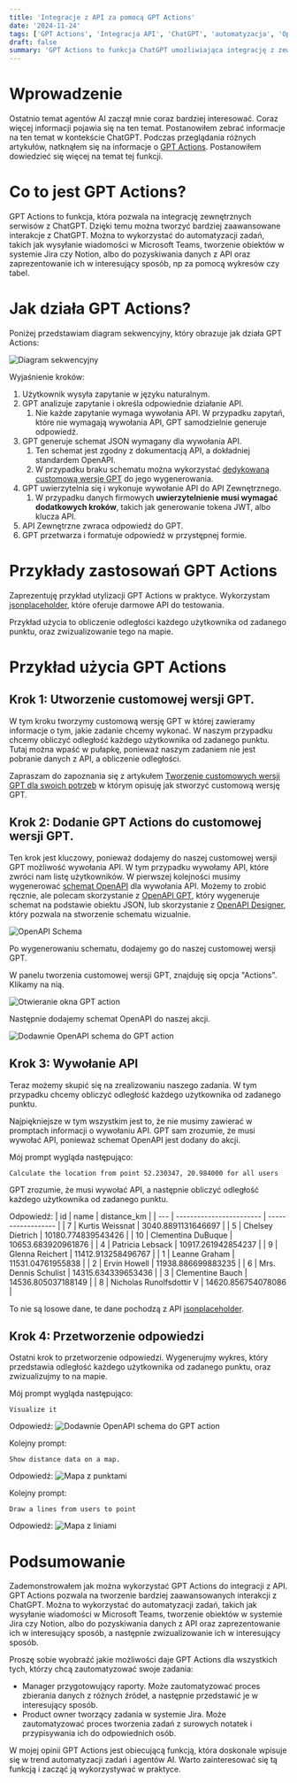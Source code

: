 ```yaml
---
title: 'Integracje z API za pomocą GPT Actions'
date: '2024-11-24'
tags: ['GPT Actions', 'Integracja API', 'ChatGPT', 'automatyzacja', 'OpenAPI', 'Agenty AI']
draft: false
summary: 'GPT Actions to funkcja ChatGPT umożliwiająca integrację z zewnętrznymi API, co pozwala na automatyzację zadań i tworzenie zaawansowanych interakcji. W artykule zademonstrowano jej zastosowanie, obliczając odległości użytkowników z API jsonplaceholder od zadanego punktu i wizualizując wyniki na mapie oraz wykresach.'
---
```


# Wprowadzenie

Ostatnio temat agentów AI zaczął mnie coraz bardziej interesować. Coraz więcej informacji pojawia się na ten temat. Postanowiłem zebrać informacje na ten temat w kontekście ChatGPT. Podczas przeglądania różnych artykułów, natknąłem się na informacje o [GPT Actions](https://platform.openai.com/docs/actions/introduction). Postanowiłem dowiedzieć się więcej na temat tej funkcji.

# Co to jest GPT Actions?

GPT Actions to funkcja, która pozwala na integrację zewnętrznych serwisów z ChatGPT. Dzięki temu można tworzyć bardziej zaawansowane interakcje z ChatGPT. Można to wykorzystać do automatyzacji zadań, takich jak wysyłanie wiadomości w Microsoft Teams, tworzenie obiektów w systemie Jira czy Notion, albo do pozyskiwania danych z API oraz zaprezentowanie ich w interesujący sposób, np za pomocą wykresów czy tabel.

# Jak działa GPT Actions?

Poniżej przedstawiam diagram sekwencyjny, który obrazuje jak działa GPT Actions:

![Diagram sekwencyjny](/blog/integracje-z-api-za-pomoca-gpt-actions/diagram-sekwencyjny-gpt-actions.jpg?style=centerme)

Wyjaśnienie kroków:
1. Użytkownik wysyła zapytanie w języku naturalnym.
2. GPT analizuje zapytanie i określa odpowiednie działanie API.
   1. Nie każde zapytanie wymaga wywołania API. W przypadku zapytań, które nie wymagają wywołania API, GPT samodzielnie generuje odpowiedź.
3. GPT generuje schemat JSON wymagany dla wywołania API.
   1. Ten schemat jest zgodny z dokumentacją API, a dokładniej standardem OpenAPI.
   2. W przypadku braku schematu można wykorzystać [dedykowaną customową wersje GPT](https://chatgpt.com/g/g-gQ0FMGHmb-openapi-gpt) do jego wygenerowania.
4. GPT uwierzytelnia się i wykonuje wywołanie API do API Zewnętrznego.
   1. W przypadku danych firmowych **uwierzytelnienie musi wymagać dodatkowych kroków**, takich jak generowanie tokena JWT, albo klucza API.
5. API Zewnętrzne zwraca odpowiedź do GPT.
6. GPT przetwarza i formatuje odpowiedź w przystępnej formie.

# Przykłady zastosowań GPT Actions

Zaprezentuję przykład utylizacji GPT Actions w praktyce. Wykorzystam [jsonplaceholder](https://jsonplaceholder.typicode.com/users), które oferuje darmowe API do testowania. 

Przykład użycia to obliczenie odległości każdego użytkownika od zadanego punktu, oraz zwizualizowanie tego na mapie.

# Przykład użycia GPT Actions

## Krok 1: Utworzenie customowej wersji GPT.

W tym kroku tworzymy customową wersję GPT w której zawieramy informacje o tym, jakie zadanie chcemy wykonać. W naszym przypadku chcemy obliczyć odległość każdego użytkownika od zadanego punktu. Tutaj można wpaść w pułapkę, ponieważ naszym zadaniem nie jest pobranie danych z API, a obliczenie odległości.

Zapraszam do zapoznania się z artykułem [Tworzenie customowych wersji GPT dla swoich potrzeb](https://aidlazabieganych.pl/blog/tworzenie-customowych-gpt-dla-swoich-potrzeb) w którym opisuję jak stworzyć customową wersję GPT.

## Krok 2: Dodanie GPT Actions do customowej wersji GPT.

Ten krok jest kluczowy, ponieważ dodajemy do naszej customowej wersji GPT możliwość wywołania API. W tym przypadku wywołamy API, które zwróci nam listę użytkowników.
W pierwszej kolejności musimy wygenerować [schemat OpenAPI](https://swagger.io/specification/) dla wywołania API. Możemy to zrobić ręcznie, ale polecam skorzystanie z [OpenAPI GPT](https://chatgpt.com/g/g-gQ0FMGHmb-openapi-gpt), który wygeneruje schemat na podstawie obiektu JSON, lub skorzystanie z [OpenAPI Designer](https://editor.swagger.io/), który pozwala na stworzenie schematu wizualnie.

![OpenAPI Schema](/blog/integracje-z-api-za-pomoca-gpt-actions/json-to-openapi-schema.jpg?style=centerme)

Po wygenerowaniu schematu, dodajemy go do naszej customowej wersji GPT. 

W panelu tworzenia customowej wersji GPT, znajduję się opcja "Actions". Klikamy na nią.

![Otwieranie okna GPT action](/blog/integracje-z-api-za-pomoca-gpt-actions/gpt-action-1.jpg?style=centerme)

Następnie dodajemy schemat OpenAPI do naszej akcji.

![Dodawnie OpenAPI schema do GPT action](/blog/integracje-z-api-za-pomoca-gpt-actions/gpt-action-2.jpg?style=centerme)

## Krok 3: Wywołanie API

Teraz możemy skupić się na zrealizowaniu naszego zadania. W tym przypadku chcemy obliczyć odległość każdego użytkownika od zadanego punktu. 

Najpiękniejsze w tym wszystkim jest to, że nie musimy zawierać w promptach informacji o wywołaniu API. GPT sam zrozumie, że musi wywołać API, ponieważ schemat OpenAPI jest dodany do akcji.

Mój prompt wygląda następująco:
```
Calculate the location from point 52.230347, 20.984000 for all users
```

GPT zrozumie, że musi wywołać API, a następnie obliczyć odległość każdego użytkownika od zadanego punktu.

Odpowiedź:
| id  | name                     | distance_km        |
| --- | ------------------------ | ------------------ |
| 7   | Kurtis Weissnat          | 3040.8891131646697 |
| 5   | Chelsey Dietrich         | 10180.774839543426 |
| 10  | Clementina DuBuque       | 10653.683920961876 |
| 4   | Patricia Lebsack         | 10917.261942854237 |
| 9   | Glenna Reichert          | 11412.913258496767 |
| 1   | Leanne Graham            | 11531.04761955838  |
| 2   | Ervin Howell             | 11938.886699883235 |
| 6   | Mrs. Dennis Schulist     | 14315.634339653436 |
| 3   | Clementine Bauch         | 14536.805037188149 |
| 8   | Nicholas Runolfsdottir V | 14620.856754078086 |

To nie są losowe dane, te dane pochodzą z API [jsonplaceholder](https://jsonplaceholder.typicode.com/users).

## Krok 4: Przetworzenie odpowiedzi

Ostatni krok to przetworzenie odpowiedzi. Wygenerujmy wykres, który przedstawia odległość każdego użytkownika od zadanego punktu, oraz zwizualizujmy to na mapie.

Mój prompt wygląda następująco:
```
Visualize it
```

Odpowiedź:
![Dodawnie OpenAPI schema do GPT action](/blog/integracje-z-api-za-pomoca-gpt-actions/wykres.jpg?style=centerme)

Kolejny prompt:
```
Show distance data on a map.
```

Odpowiedź:
![Mapa z punktami](/blog/integracje-z-api-za-pomoca-gpt-actions/map-1.jpg?style=centerme)

Kolejny prompt:
```
Draw a lines from users to point
```

Odpowiedź:
![Mapa z liniami](/blog/integracje-z-api-za-pomoca-gpt-actions/map-2.jpg?style=centerme)

# Podsumowanie

Zademonstrowałem jak można wykorzystać GPT Actions do integracji z API. GPT Actions pozwala na tworzenie bardziej zaawansowanych interakcji z ChatGPT. Można to wykorzystać do automatyzacji zadań, takich jak wysyłanie wiadomości w Microsoft Teams, tworzenie obiektów w systemie Jira czy Notion, albo do pozyskiwania danych z API oraz zaprezentowanie ich w interesujący sposób, a następnie zwizualizowanie ich w interesujący sposób.

Proszę sobie wyobraźć jakie możliwości daje GPT Actions dla wszystkich tych, którzy chcą zautomatyzować swoje zadania:

- Manager przygotowujący raporty. Może zautomatyzować proces zbierania danych z różnych źródeł, a następnie przedstawić je w interesujący sposób.
- Product owner tworzący zadania w systemie Jira. Może zautomatyzować proces tworzenia zadań z surowych notatek i przypisywania ich do odpowiednich osób.

W mojej opinii GPT Actions jest obiecującą funkcją, która doskonale wpisuje się w trend automatyzacji zadań i agentów AI. Warto zainteresować się tą funkcją i zacząć ją wykorzystywać w praktyce.